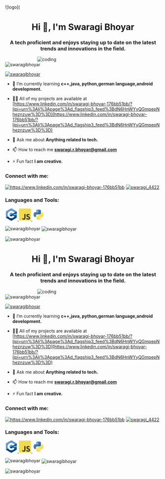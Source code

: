 ![logo](
<h1 align="center">Hi 👋, I'm Swaragi Bhoyar</h1>
<h3 align="center">A tech proficient and enjoys staying up to date on the latest trends and innovations in the field.</h3>
<img align="right" alt="coding" width="400" src="https://i.pinimg.com/originals/11/96/89/119689d2f8ae50053501afb4190e23f6.gif">
<p align="left"> <img src="https://komarev.com/ghpvc/?username=swaragibhoyar&label=Profile%20views&color=0e75b6&style=flat" alt="swaragibhoyar" /> </p>

<p align="left"> <a href="https://github.com/ryo-ma/github-profile-trophy"><img src="https://github-profile-trophy.vercel.app/?username=swaragibhoyar" alt="swaragibhoyar" /></a> </p>

- 🌱 I’m currently learning **c++,java, python,german language,android development.**

- 👨‍💻 All of my projects are available at [https://www.linkedin.com/in/swaragi-bhoyar-176bb51bb/?lipi=urn%3Ali%3Apage%3Ad_flagship3_feed%3BdN6HnWYyQGmpepNheznzuw%3D%3D](https://www.linkedin.com/in/swaragi-bhoyar-176bb51bb/?lipi=urn%3Ali%3Apage%3Ad_flagship3_feed%3BdN6HnWYyQGmpepNheznzuw%3D%3D)

- 💬 Ask me about **Anything related to tech.**

- 📫 How to reach me **swaragi.r.bhoyar@gmail.com**

- ⚡ Fun fact **I am creative.**

<h3 align="left">Connect with me:</h3>
<p align="left">
<a href="https://linkedin.com/in/https://www.linkedin.com/in/swaragi-bhoyar-176bb51bb" target="blank"><img align="center" src="https://raw.githubusercontent.com/rahuldkjain/github-profile-readme-generator/master/src/images/icons/Social/linked-in-alt.svg" alt="https://www.linkedin.com/in/swaragi-bhoyar-176bb51bb" height="30" width="40" /></a>
<a href="https://instagram.com/swaragi_4422" target="blank"><img align="center" src="https://raw.githubusercontent.com/rahuldkjain/github-profile-readme-generator/master/src/images/icons/Social/instagram.svg" alt="swaragi_4422" height="30" width="40" /></a>
</p>

<h3 align="left">Languages and Tools:</h3>
<p align="left"> <a href="https://www.w3schools.com/cpp/" target="_blank" rel="noreferrer"> <img src="https://raw.githubusercontent.com/devicons/devicon/master/icons/cplusplus/cplusplus-original.svg" alt="cplusplus" width="40" height="40"/> </a> <a href="https://developer.mozilla.org/en-US/docs/Web/JavaScript" target="_blank" rel="noreferrer"> <img src="https://raw.githubusercontent.com/devicons/devicon/master/icons/javascript/javascript-original.svg" alt="javascript" width="40" height="40"/> </a> <a href="https://www.python.org" target="_blank" rel="noreferrer"> <img src="https://raw.githubusercontent.com/devicons/devicon/master/icons/python/python-original.svg" alt="python" width="40" height="40"/> </a> </p>

<p><img align="left" src="https://github-readme-stats.vercel.app/api/top-langs?username=swaragibhoyar&show_icons=true&locale=en&layout=compact" alt="swaragibhoyar" /></p>

<p>&nbsp;<img align="center" src="https://github-readme-stats.vercel.app/api?username=swaragibhoyar&show_icons=true&locale=en" alt="swaragibhoyar" /></p>

<p><img align="center" src="https://github-readme-streak-stats.herokuapp.com/?user=swaragibhoyar&" alt="swaragibhoyar" /></p>
<h1 align="center">Hi 👋, I'm Swaragi Bhoyar</h1>
<h3 align="center">A tech proficient and enjoys staying up to date on the latest trends and innovations in the field.</h3>
<img align="right" alt="coding" width="400" src="https://i.pinimg.com/originals/11/96/89/119689d2f8ae50053501afb4190e23f6.gif">
<p align="left"> <img src="https://komarev.com/ghpvc/?username=swaragibhoyar&label=Profile%20views&color=0e75b6&style=flat" alt="swaragibhoyar" /> </p>

<p align="left"> <a href="https://github.com/ryo-ma/github-profile-trophy"><img src="https://github-profile-trophy.vercel.app/?username=swaragibhoyar" alt="swaragibhoyar" /></a> </p>

- 🌱 I’m currently learning **c++,java, python,german language,android development.**

- 👨‍💻 All of my projects are available at [https://www.linkedin.com/in/swaragi-bhoyar-176bb51bb/?lipi=urn%3Ali%3Apage%3Ad_flagship3_feed%3BdN6HnWYyQGmpepNheznzuw%3D%3D](https://www.linkedin.com/in/swaragi-bhoyar-176bb51bb/?lipi=urn%3Ali%3Apage%3Ad_flagship3_feed%3BdN6HnWYyQGmpepNheznzuw%3D%3D)

- 💬 Ask me about **Anything related to tech.**

- 📫 How to reach me **swaragi.r.bhoyar@gmail.com**

- ⚡ Fun fact **I am creative.**

<h3 align="left">Connect with me:</h3>
<p align="left">
<a href="https://linkedin.com/in/https://www.linkedin.com/in/swaragi-bhoyar-176bb51bb" target="blank"><img align="center" src="https://raw.githubusercontent.com/rahuldkjain/github-profile-readme-generator/master/src/images/icons/Social/linked-in-alt.svg" alt="https://www.linkedin.com/in/swaragi-bhoyar-176bb51bb" height="30" width="40" /></a>
<a href="https://instagram.com/swaragi_4422" target="blank"><img align="center" src="https://raw.githubusercontent.com/rahuldkjain/github-profile-readme-generator/master/src/images/icons/Social/instagram.svg" alt="swaragi_4422" height="30" width="40" /></a>
</p>

<h3 align="left">Languages and Tools:</h3>
<p align="left"> <a href="https://www.w3schools.com/cpp/" target="_blank" rel="noreferrer"> <img src="https://raw.githubusercontent.com/devicons/devicon/master/icons/cplusplus/cplusplus-original.svg" alt="cplusplus" width="40" height="40"/> </a> <a href="https://developer.mozilla.org/en-US/docs/Web/JavaScript" target="_blank" rel="noreferrer"> <img src="https://raw.githubusercontent.com/devicons/devicon/master/icons/javascript/javascript-original.svg" alt="javascript" width="40" height="40"/> </a> <a href="https://www.python.org" target="_blank" rel="noreferrer"> <img src="https://raw.githubusercontent.com/devicons/devicon/master/icons/python/python-original.svg" alt="python" width="40" height="40"/> </a> </p>

<p><img align="left" src="https://github-readme-stats.vercel.app/api/top-langs?username=swaragibhoyar&show_icons=true&locale=en&layout=compact" alt="swaragibhoyar" /></p>

<p>&nbsp;<img align="center" src="https://github-readme-stats.vercel.app/api?username=swaragibhoyar&show_icons=true&locale=en" alt="swaragibhoyar" /></p>

<p><img align="center" src="https://github-readme-streak-stats.herokuapp.com/?user=swaragibhoyar&" alt="swaragibhoyar" /></p>
